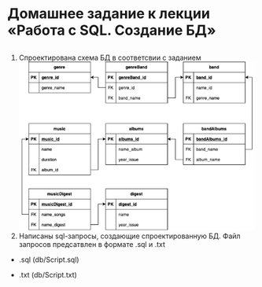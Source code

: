 # Домашнее задание к лекции «Работа с SQL. Создание БД»
##
1. Спроектирована схема БД в соответсвии с заданием
![](img/diagram.png)
2. Написаны sql-запросы, создающие спроектированную БД. Файл запросов предсатвлен в формате .sql и .txt

- .sql (db/Script.sql)

- .txt (db/Script.txt)